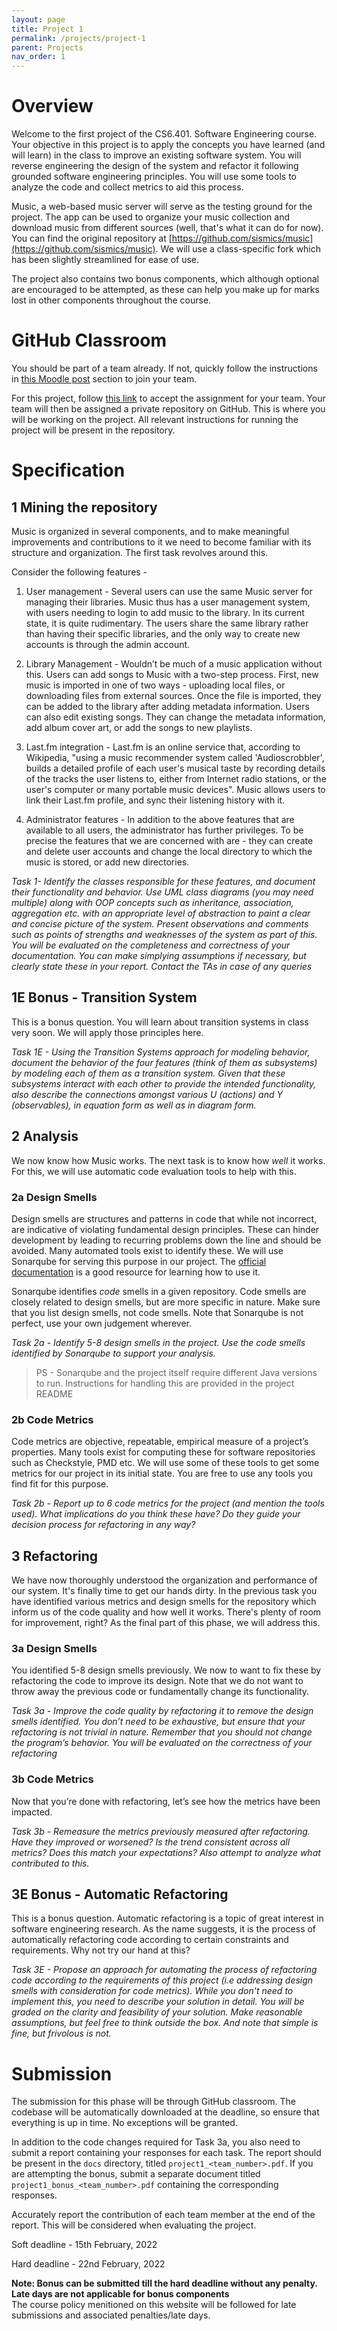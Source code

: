 ```yaml
---
layout: page
title: Project 1
permalink: /projects/project-1
parent: Projects
nav_order: 1
---
```


# Overview

Welcome to the first project of the CS6.401. Software Engineering course. Your objective in this project is to apply the concepts you have learned (and will learn) in the class to improve an existing software system. You will reverse engineering the design of the system and refactor it following grounded software engineering principles. You will use some tools to analyze the code and collect metrics to aid this process.

Music, a web-based music server will serve as the testing ground for the project. The app can be used to organize your music collection and download music from different sources (well, that's what it can do for now). You can find the original repository at [https://github.com/sismics/music](https://github.com/sismics/music). We will use a class-specific fork which has been slightly streamlined for ease of use.  

The project also contains two bonus components, which although optional are encouraged to be attempted, as these can help you make up for marks lost in other components throughout the course.

# GitHub Classroom

You should be part of a team already. If not, quickly follow the instructions in [this Moodle post](https://courses.iiit.ac.in/mod/forum/discuss.php?d=32017) section to join your team.

For this project, follow [this link](https://classroom.github.com/a/w8NFAxXI) to accept the assignment for your team. Your team will then be assigned a private repository on GitHub. This is where you will be working on the project. All relevant instructions for running the project will be present in the repository.   

# Specification

## 1 Mining the repository

Music is organized in several components, and to make meaningful improvements and contributions to it we need to become familiar with its structure and organization. The first task revolves around this.

Consider the following features -

1. User management - Several users can use the same Music server for managing their libraries. Music thus has a user management system, with users needing to login to add music to the library. In its current state, it is quite rudimentary. The users share the same library rather than having their specific libraries, and the only way to create new accounts is through the admin account.

2. Library Management - Wouldn’t be much of a music application without this. Users can add songs to Music with a two-step process. First, new music is imported in one of two ways - uploading local files, or downloading files from external sources. Once the file is imported, they can be added to the library after adding metadata information. 
Users can also edit existing songs. They can change the metadata information, add album cover art, or add the songs to new playlists.

3. Last.fm integration - Last.fm is an online service that, according to Wikipedia, "using a music recommender system called 'Audioscrobbler', builds a detailed profile of each user's musical taste by recording details of the tracks the user listens to, either from Internet radio stations, or the user's computer or many portable music devices". Music allows users to link their Last.fm profile, and sync their listening history with it.

4. Administrator features - In addition to the above features that are available to all users, the administrator has further privileges. To be precise the features that we are concerned with are - they can create and delete user accounts and change the local directory to which the music is stored, or add new directories.

*Task 1- Identify the classes responsible for these features, and document their functionality and behavior. Use UML class diagrams (you may need multiple) along with OOP concepts such as inheritance, association, aggregation etc. with an appropriate level of abstraction to paint a clear and concise picture of the system. Present observations and comments such as points of strengths and weaknesses of the system as part of this. You will be evaluated on the completeness and correctness of your documentation. You can make simplying assumptions if necessary, but clearly state these in your report. Contact the TAs in case of any queries*

## 1E Bonus - Transition System

This is a bonus question. You will learn about transition systems in class very soon. We will apply those principles here. 

*Task 1E - Using the Transition Systems approach for modeling behavior, document the behavior of the four features (think of them as subsystems) by modeling each of them as a transition system. Given that these subsystems interact with each other to provide the intended functionality, also describe the connections amongst various U (actions) and Y (observables), in equation form as well as in diagram form.*


## 2 Analysis

We now know how Music works. The next task is to know how *well* it works. For this, we will use automatic code evaluation tools to help with this.

### 2a Design Smells

Design smells are structures and patterns in code that while not incorrect, are indicative of violating fundamental design principles. These can hinder development by leading to recurring problems down the line and should be avoided. Many automated tools exist to identify these. We will use Sonarqube for serving this purpose in our project. The [official documentation](https://docs.sonarqube.org/latest/try-out-sonarqube/) is a good resource for learning how to use it.  

Sonarqube identifies *code* smells in a given repository. Code smells are closely related to design smells, but are more specific in nature. Make sure that you list design smells, not code smells. Note that Sonarqube is not perfect, use your own judgement wherever. 

*Task 2a - Identify 5-8 design smells in the project. Use the code smells identified by Sonarqube to support your analysis.*

> PS - Sonarqube and the project itself require different Java versions to run. Instructions for handling this are provided in the project README 

### 2b Code Metrics

Code metrics are objective, repeatable, empirical measure of a project’s properties. Many tools exist for computing these for software repositories such as Checkstyle, PMD etc. We will use some of these tools to get some metrics for our project in its initial state. You are free to use any tools you find fit for this purpose.   

*Task 2b - Report up to 6 code metrics for the project (and mention the tools used). What implications do you think these have? Do they guide your decision process for refactoring in any way?* 

## 3 Refactoring

We have now thoroughly understood the organization and performance of our system. It's finally time to get our hands dirty. In the previous task you have identified various metrics and design smells for the repository which inform us of the code quality and how well it works. There's plenty of room for improvement, right? As the final part of this phase, we will address this.

### 3a Design Smells

You identified 5-8 design smells previously. We now to want to fix these by refactoring the code to improve its design. Note that we do not want to throw away the previous code or fundamentally change its functionality.

*Task 3a - Improve the code quality by refactoring it to remove the design smells identified. You don’t need to be exhaustive, but ensure that your refactoring is not trivial in nature. Remember that you should not change the program’s behavior. You will be evaluated on the correctness of your refactoring*

### 3b Code Metrics

Now that you’re done with refactoring, let’s see how the metrics have been impacted. 

*Task 3b - Remeasure the metrics previously measured after refactoring. Have they improved or worsened? Is the trend consistent across all metrics? Does this match your expectations? Also attempt to analyze what contributed to this.*

## 3E Bonus - Automatic Refactoring  
This is a bonus question. Automatic refactoring is a topic of great interest in software engineering research. As the name suggests, it is the process of automatically refactoring code according to certain constraints and requirements. Why not try our hand at this?  

*Task 3E - Propose an approach for automating the process of refactoring code according to the requirements of this project (i.e addressing design smells with consideration for code metrics). While you don't need to implement this, you need to describe your solution in detail. You will be graded on the clarity and feasibility of your solution. Make reasonable assumptions, but feel free to think outside the box. And note that simple is fine, but frivolous is not.*

# Submission

The submission for this phase will be through GitHub classroom. The codebase will be automatically downloaded at the deadline, so ensure that everything is up in time. No exceptions will be granted.   

In addition to the code changes required for Task 3a, you also need to submit a report containing your responses for each task. The report should be present in the `docs` directory, titled `project1_<team_number>.pdf`. If you are attempting the bonus, submit a separate document titled `project1_bonus_<team_number>.pdf` containing the corresponding responses. 

Accurately report the contribution of each team member at the end of the report. This will be considered when evaluating the project. 

Soft deadline - 15th February, 2022

Hard deadline - 22nd February, 2022

**Note: Bonus can be submitted till the hard deadline without any penalty. Late days are not applicable for bonus components**  
The course policy menitioned on this website will be followed for late submissions and associated penalties/late days. 
